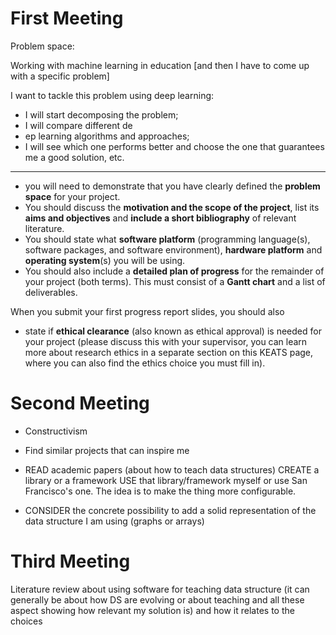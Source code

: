 # First Meeting

Problem space:

Working with machine learning in education [and then I have to come up with a specific problem]


I want to tackle this problem using deep learning:
- I will start decomposing the problem;
- I will compare different de
- ep learning algorithms and approaches;
- I will see which one performs better and choose the one that guarantees me a good solution, etc.

----

- you will need to demonstrate that you have clearly defined the **problem space** for your project. 
- You should discuss the **motivation and the scope of the project**, list its **aims and objectives** and **include a short bibliography** of relevant literature. 
- You should state what **software platform** (programming language(s), software packages, and software environment), **hardware platform** and **operating system**(s) you will be using. 
- You should also include a **detailed plan of progress** for the remainder of your project (both terms). This must consist of a **Gantt chart** and a list of deliverables. 
  
When you submit your first progress report slides, you should also 
- state if **ethical clearance** (also known as ethical approval) is needed for your project (please discuss this with your supervisor, you can learn more about research ethics in a separate section on this KEATS page, where you can also find the ethics choice you must fill in).


# Second Meeting
- Constructivism

- Find similar projects that can inspire me

- READ academic papers (about how to teach data structures)
    CREATE a library or a framework
    USE that library/framework myself or use San Francisco's one.
    The idea is to make the thing more configurable.

- CONSIDER the concrete possibility to add a solid representation of the data structure I am using (graphs or arrays)

# Third Meeting
Literature review about using software for teaching data structure (it can generally be about how DS are evolving or about teaching and all these aspect showing how relevant my solution is) and how it relates to the choices